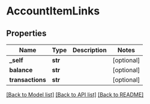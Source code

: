 # AccountItemLinks

## Properties
Name | Type | Description | Notes
------------ | ------------- | ------------- | -------------
**_self** | **str** |  | [optional] 
**balance** | **str** |  | [optional] 
**transactions** | **str** |  | [optional] 

[[Back to Model list]](../README.md#documentation-for-models) [[Back to API list]](../README.md#documentation-for-api-endpoints) [[Back to README]](../README.md)


